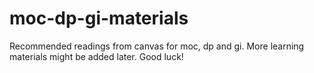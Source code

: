 # moc-dp-gi-materials
Recommended readings from canvas for moc, dp and gi. More learning materials might be added later.
Good luck!
